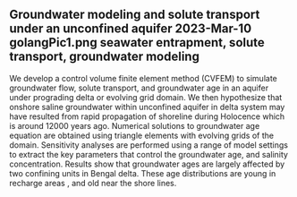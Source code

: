 Groundwater modeling and solute transport under an unconfined aquifer
2023-Mar-10
golangPic1.png
seawater entrapment, solute transport, groundwater modeling
-----

We develop a control volume finite element method (CVFEM) to simulate groundwater flow, solute transport, and groundwater age in an aquifer under prograding delta or evolving grid domain. We then hypothesize that onshore saline groundwater within unconfined aquifer in delta system may have resulted from rapid propagation of shoreline during Holocence which is around 12000 years ago. Numerical solutions to groundwater age equation are obtained using triangle elements with evolving grids of the domain. Sensitivity analyses are performed using a range of model settings to extract the key parameters that control the groundwater age, and salinity concentration. Results show that groundwater ages are largely affected by two confining units in Bengal delta. These age distributions are young in recharge areas , and old near the shore lines.